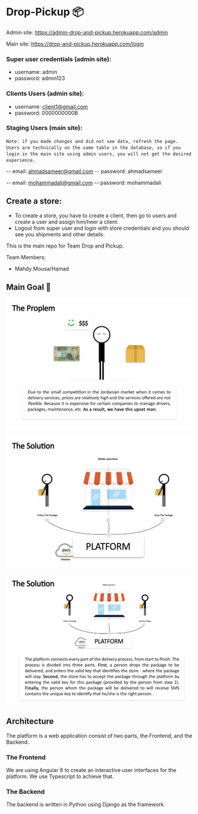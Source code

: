 # Drop-Pickup :package:
  
Admin site: https://admin-drop-and-pickup.herokuapp.com/admin

Main site: https://drop-and-pickup.herokuapp.com/login
### Super user credentials (admin site):
- username: admin
- password: admin123

### Clients Users (admin site):
- username: client1@gmail.com
- password: 0000000000B

### Staging Users (main site):

`Note: if you made changes and did not see data, refresh the page. Users are technically on the same table in the database, so if you login in the main site using admin users, you will not get the desired experience.
`

-- email: ahmadsameer@gmail.com 
-- password: ahmadsameer

-- email: mohammadali@gmail.com
-- password: mohammadali

## Create a store:
- To create a store, you have to create a client, then go to users and create a user and assign him/heer a client.
- Logout from super user and login with store credentials and you should see you shipments and other details.




This is the main repo for Team Drop and Pickup.

Team Members:
  - Mahdy Mousa/Hamad

## Main Goal :rocket:

![image](https://github.com/mahdyhamad/Drop-Pickup/blob/master/1.jpg)

![image](https://github.com/mahdyhamad/Drop-Pickup/blob/master/2.jpg)

![image](https://github.com/mahdyhamad/Drop-Pickup/blob/master/3.jpg)


## Architecture 
The platform is a web application consist of two parts, the Frontend, and the Backend.
### The Frontend
We are using Angular 8 to create an interactive user interfaces for the platform. We use Typescript to achieve that.

### The Backend
The backend is written in Python using Django as the framework. 
